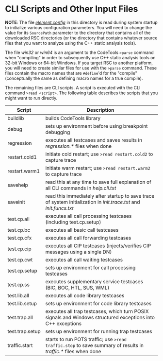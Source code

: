 # CLI Scripts and Other Input Files

**NOTE**: The file [_element.config_](/input/element.config.txt) in this directory is read
during system startup to initialize various configuration parameters.  You will need to
change the value for its `SourcePath` parameter to the directory that contains all of the
downloaded RSC directories (or the directory that contains whatever source files that you
want to analyze using the C++ static analysis tools).

The file _win32_ or _win64_ is an argument to the CodeTools `>parse` command when "compiling"
in order to subsequently use C++ static analysis tools on 32-bit Windows or 64-bit Windows.
If you target RSC to another platform, you will need to create similar files for use with the
`>parse` command.  These files contain the macro names that are `#define`'d for the "compile"
(conceptually the same as defining macro names for a true compile).

The remaining files are CLI scripts.  A script is executed with the CLI command `>read <script>`.
The following table describes the scripts that you might want to run directly.

Script | Description
------ | -----------
buildlib | builds CodeTools library
debug | sets up environment before using breakpoint debugging
regression | executes all testcases and saves results in _regression.*_ files when done
restart.cold1 | initiate cold restart; use `>read restart.cold2` to capture trace
restart.warm1 | initiate warm restart; use `>read restart.warm2` to capture trace
savehelp | read this at any time to save full explanation of all CLI commands in _help.cli.txt_
saveinit | read this immediately after startup to save trace of system initialization in _init.trace.txt_ and _init.funcs.txt_
test.cp.all | executes all call processing testcases (including test.cp.setup)
test.cp.bc | executes all basic call testcases
test.cp.cfx | executes all call forwarding testcases
test.cp.cip | executes all CIP testcases (injects/verifies CIP messages using a single DN)
test.cp.cwt | executes all call waiting testcases
test.cp.setup | sets up environment for call processing testcases               
test.cp.ss | executes supplementary service testcases (BIC, BOC, HTL, SUS, WML)
test.lib.all | executes all code library testcases
test.lib.setup | sets up environment for code library testcases
test.trap.all | executes all trap testcases, which turn POSIX signals and Windows structured exceptions into C++ exceptions
test.trap.setup | sets up environment for running trap testcases
traffic.start | starts to run POTS traffic; use `>read traffic.stop` to save summary of results in _traffic.*_ files when done
